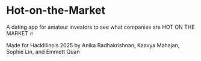 # Hot-on-the-Market

A dating app for amateur investors to see what companies are HOT ON THE MARKET 🔥

Made for HackIllinois 2025 by Anika Radhakrishnan, Kaavya Mahajan, Sophie Lin, and Emmett Quan
